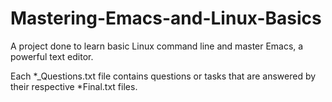 # Mastering-Emacs-and-Linux-Basics
A project done to learn basic Linux command line and master Emacs, a powerful text editor. 

Each *_Questions.txt file contains questions or tasks that are answered by their respective *Final.txt files. 
